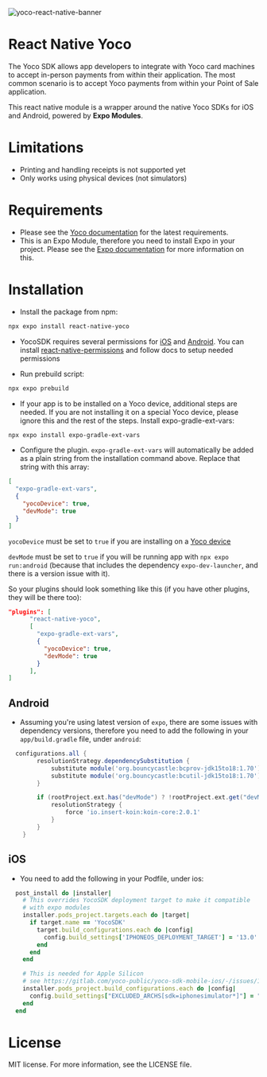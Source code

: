 ![yoco-react-native-banner](https://github.com/tolypash/react-native-yoco/assets/22174779/1fac2b8c-7750-4a27-a64b-238634747092)

# React Native Yoco

The Yoco SDK allows app developers to integrate with Yoco card machines to accept in-person payments from within their application. The most common scenario is to accept Yoco payments from within your Point of Sale application.

This react native module is a wrapper around the native Yoco SDKs for iOS and Android, powered by **Expo Modules**.

# Limitations

- Printing and handling receipts is not supported yet
- Only works using physical devices (not simulators)

# Requirements

- Please see the [Yoco documentation](https://developer.yoco.com/) for the latest requirements.
- This is an Expo Module, therefore you need to install Expo in your project. Please see the [Expo documentation](https://docs.expo.dev/bare/installing-expo-modules/) for more information on this.

# Installation

- Install the package from npm:

```bash
npx expo install react-native-yoco
```

- YocoSDK requires several permissions for [iOS](https://developer.yoco.com/in-person/ios/getting-started) and [Android](https://developer.yoco.com/in-person/android/initialise-android).
  You can install [react-native-permissions](https://github.com/zoontek/react-native-permissions) and follow docs to setup needed permissions

- Run prebuild script:

```bash
npx expo prebuild
```

- If your app is to be installed on a Yoco device, additional steps are needed. If you are not installing it on a special Yoco device, please ignore this and the rest of the steps. Install expo-gradle-ext-vars:

```bash
npx expo install expo-gradle-ext-vars
```

- Configure the plugin. `expo-gradle-ext-vars` will automatically be added as a plain string from the installation command above. Replace that string with this array:

```json
[
  "expo-gradle-ext-vars",
  {
    "yocoDevice": true,
    "devMode": true
  }
]
```

`yocoDevice` must be set to `true` if you are installing on a [Yoco device](https://www.yoco.com/za/card-machines/)

`devMode` must be set to `true` if you will be running app with `npx expo run:android` (because that includes the dependency `expo-dev-launcher`, and there is a version issue with it).

So your plugins should look something like this (if you have other plugins, they will be there too):

```json
"plugins": [
      "react-native-yoco",
      [
        "expo-gradle-ext-vars",
        {
          "yocoDevice": true,
          "devMode": true
        }
      ],
]
```

## Android

- Assuming you're using latest version of `expo`, there are some issues with dependency versions, therefore you need to add the following in your `app/build.gradle` file, under `android`:

```gradle
  configurations.all {
        resolutionStrategy.dependencySubstitution {
            substitute module('org.bouncycastle:bcprov-jdk15to18:1.70') with module('com.yoco.ono.android:dspreadAndroid:1.23.6')
            substitute module('org.bouncycastle:bcutil-jdk15to18:1.70') with module('com.yoco.ono.android:dspreadAndroid:1.23.6')
        }

        if (rootProject.ext.has("devMode") ? !rootProject.ext.get("devMode") : false) {
            resolutionStrategy {
                force 'io.insert-koin:koin-core:2.0.1'
            }
        }
    }
```

## iOS

- You need to add the following in your Podfile, under ios:

```ruby
  post_install do |installer|
    # This overrides YocoSDK deployment target to make it compatible
    # with expo modules
    installer.pods_project.targets.each do |target|
      if target.name == 'YocoSDK'
        target.build_configurations.each do |config|
          config.build_settings['IPHONEOS_DEPLOYMENT_TARGET'] = '13.0'
        end
      end
    end

    # This is needed for Apple Silicon
    # see https://gitlab.com/yoco-public/yoco-sdk-mobile-ios/-/issues/1
    installer.pods_project.build_configurations.each do |config|
      config.build_settings["EXCLUDED_ARCHS[sdk=iphonesimulator*]"] = "arm64"
    end
  end
```

# License

MIT license. For more information, see the LICENSE file.
